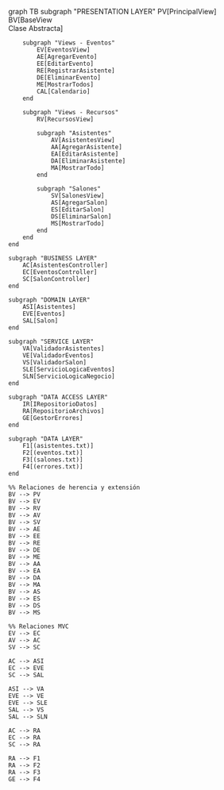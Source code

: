 graph TB
    subgraph "PRESENTATION LAYER"
        PV[PrincipalView]
        BV[BaseView<br/>Clase Abstracta]
        
        subgraph "Views - Eventos"
            EV[EventosView]
            AE[AgregarEvento]
            EE[EditarEvento]
            RE[RegistrarAsistente]
            DE[EliminarEvento]
            ME[MostrarTodos]
            CAL[Calendario]
        end
        
        subgraph "Views - Recursos"
            RV[RecursosView]
            
            subgraph "Asistentes"
                AV[AsistentesView]
                AA[AgregarAsistente]
                EA[EditarAsistente]
                DA[EliminarAsistente]
                MA[MostrarTodo]
            end
            
            subgraph "Salones"
                SV[SalonesView]
                AS[AgregarSalon]
                ES[EditarSalon]
                DS[EliminarSalon]
                MS[MostrarTodo]
            end
        end
    end
    
    subgraph "BUSINESS LAYER"
        AC[AsistentesController]
        EC[EventosController]
        SC[SalonController]
    end
    
    subgraph "DOMAIN LAYER"
        ASI[Asistentes]
        EVE[Eventos]
        SAL[Salon]
    end
    
    subgraph "SERVICE LAYER"
        VA[ValidadorAsistentes]
        VE[ValidadorEventos]
        VS[ValidadorSalon]
        SLE[ServicioLogicaEventos]
        SLN[ServicioLogicaNegocio]
    end
    
    subgraph "DATA ACCESS LAYER"
        IR[IRepositorioDatos]
        RA[RepositorioArchivos]
        GE[GestorErrores]
    end
    
    subgraph "DATA LAYER"
        F1[(asistentes.txt)]
        F2[(eventos.txt)]
        F3[(salones.txt)]
        F4[(errores.txt)]
    end
    
    %% Relaciones de herencia y extensión
    BV --> PV
    BV --> EV
    BV --> RV
    BV --> AV
    BV --> SV
    BV --> AE
    BV --> EE
    BV --> RE
    BV --> DE
    BV --> ME
    BV --> AA
    BV --> EA
    BV --> DA
    BV --> MA
    BV --> AS
    BV --> ES
    BV --> DS
    BV --> MS
    
    %% Relaciones MVC
    EV --> EC
    AV --> AC
    SV --> SC
    
    AC --> ASI
    EC --> EVE
    SC --> SAL
    
    ASI --> VA
    EVE --> VE
    EVE --> SLE
    SAL --> VS
    SAL --> SLN
    
    AC --> RA
    EC --> RA
    SC --> RA
    
    RA --> F1
    RA --> F2
    RA --> F3
    GE --> F4
```